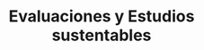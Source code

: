 ---
title: "Evaluaciones y Estudios sustentables"
expertise: 
    enable : true
    main_title: "Evaluaciones y "
    color_title: "Estudios Sustentables"
    case_studies1: Algunos de
    case_studies2: Nuestros Proyectos
    main_bg_image_webp: images/expertise/evaluations-studies/Evaluaciones-y-estudios-banner.jpg
    main_bg_image: images/expertise/evaluations-studies/Evaluaciones-y-estudios-banner.jpg
    image_webp: images/expertise/evaluations-studies/Evaluaciones-y-estudios-icono-1.png
    image: images/expertise/evaluations-studies/Evaluaciones-y-estudios-icono-1.png
    extra_title : Aportamos la evidencia 
    extra_content : para sustentar los proyectos de inversión y las políticas públicas.
    bg_image : "images/backgrounds/Background-blanco-2.jpg"
    bg_image_webp : "images/backgrounds/Background-blanco-2.jpg"
    description : "This is meta description"
    subtitle: "Soluciones respaldadas por información técnica sólida"
    text: "Realizamos estudios de campo y gabinete para evaluar y apoyar la implementación de proyectos de infraestructura energética y urbana."
    icon: ""
    key_message: Hemos elaborado diversos estudios ambientales beneficiando a cerca de 1000 MW de capacidad instalada en el sector de generación limpia de electricidad
    casestudy_item:
      # casestudy item loop
      - name: "Factibilidad de Aprovechamiento Energético y Material de Residuos Sólidos Urbanos (RSU)"
        case_locations: Ciudad de México y Estado de México, México
        case_years: "2018"
        case_clients: CC Inversionistas
        case_id: ph1
        case_content: "Se realizó una investigación de campo para identificar el tipo de residuos que llegan a los rellenos sanitarios de las zonas metropolitanas del valle de Toluca y del valle de México. Además de la caracterización física, se realizaron pruebas de laboratorio para tener más datos de su composición, como la humedad y el poder calórico de los mismos. Con base en esa información se emitió una opinión sobre la factibilidad técnica de establecer una planta de reciclaje o de generación eléctrica a través de los RSU generados en la región."
        tab_image: images/expertise/evaluations-studies/Evaluacion-caso1.png
        tab_image_webp: images/expertise/evaluations-studies/Evaluacion-caso1.png
        case_image: images/expertise/evaluations-studies/Evaluacion-caso1.png
        case_image_webp: images/expertise/evaluations-studies/Evaluacion-caso1.png
      # casestudy item loop
      - name: "Estudio sobre los residuos de construcción y los residuos de ocupación de la vivienda social en México"
        case_locations: México
        case_years: "2017"
        case_clients: Infonavit
        case_id: ph2
        case_content: "Estudio para la definición de estrategias o mecanismos promovidos por el instituto, para el manejo adecuado de los residuos generados durante la construcción de unidades habitacionales y en la ocupación de la vivienda. El objetivo de desarrollar dichas estrategias es mejorar las condiciones de vida de los derechohabientes en las unidades habitacionales financiadas por el instituto."
        tab_image: images/expertise/evaluations-studies/Evaluacion-caso2.png
        tab_image_webp: images/expertise/evaluations-studies/Evaluacion-caso2.png
        case_image: images/expertise/evaluations-studies/Evaluacion-caso2.png
        case_image_webp: images/expertise/evaluations-studies/Evaluacion-caso2.png
      # casestudy item loop
      - name: "Estudios Ambientales para un Parque Eólico"
        case_locations: Reynosa, Tamaulipas, México
        case_years: 2016-2017
        case_clients: ZUMA ENERGÍA
        case_id: ph3
        case_content: "Se elaboraron diversos servicios de apoyo para el establecimiento de un parque eólico y sus líneas de transmisión, con una capacidad instalada mayor a los 400 MW. Para alcanzar el desarrollo de este proyecto, se realizaron varios servicios, como: analizar factibilidades ambientales de otras opciones, auditoría ambiental (Due Diligence), estudios de flora y fauna, Manifestación de Impacto Ambiental, Estudios Técnico Justificativo para cambio de Uso de Suelo, entre otros. Para el desarrollo del proyecto se propusieron estrategias y conductas que sirvieran para mantener en buen estatus el medio ambiente circundante."
        tab_image: images/expertise/evaluations-studies/Evaluacion-caso3.png
        tab_image_webp: images/expertise/evaluations-studies/Evaluacion-caso3.png
        case_image: images/expertise/evaluations-studies/Evaluacion-caso3.png
        case_image_webp: images/expertise/evaluations-studies/Evaluacion-caso3.png
---
